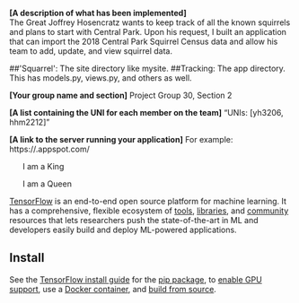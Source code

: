 
**[A description of what has been implemented]** </br>
The Great Joffrey Hosencratz wants to keep track of all the known squirrels and plans to start with Central Park.
Upon his request, I built an application that can import the 2018 Central Park Squirrel Census data and allow his team to add, update, and view squirrel data. 

##'Squarrel': The site directory like mysite.
##Tracking: The app directory. This has models.py, views.py, and others as well.

**[Your group name and section]**
Project Group 30, Section 2

**[A list containing the UNI for each member on the team]**
“UNIs: [yh3206, hhm2212]”

**[A link to the server running your application]**
For example: https://<your project id>.appspot.com/

<!DOCTYPE html>
<html>
  <head>
   <ul>I am a King</ul>
  </head>
  <body>
   <ul>I am a Queen</ul>
  </body>
</html>


<div align="center">
  <imge src="https://cdn.pixabay.com/photo/2014/12/17/00/28/red-squirrel-570936_960_720.jpg" >
</div>

[TensorFlow](https://www.tensorflow.org/) is an end-to-end open source platform
for machine learning. It has a comprehensive, flexible ecosystem of
[tools](https://www.tensorflow.org/resources/tools),
[libraries](https://www.tensorflow.org/resources/libraries-extensions), and
[community](https://www.tensorflow.org/community) resources that lets
researchers push the state-of-the-art in ML and developers easily build and
deploy ML-powered applications.

## Install

See the [TensorFlow install guide](https://www.tensorflow.org/install) for the
[pip package](https://www.tensorflow.org/install/pip), to
[enable GPU support](https://www.tensorflow.org/install/gpu), use a
[Docker container](https://www.tensorflow.org/install/docker), and
[build from source](https://www.tensorflow.org/install/source).

